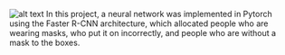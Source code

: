 ![alt text](https://ibb.co/vQFw1pP)
In this project, a neural network was implemented in Pytorch using the Faster R-CNN architecture, which allocated people who are wearing masks, who put it on incorrectly, and people who are without a mask to the boxes.
